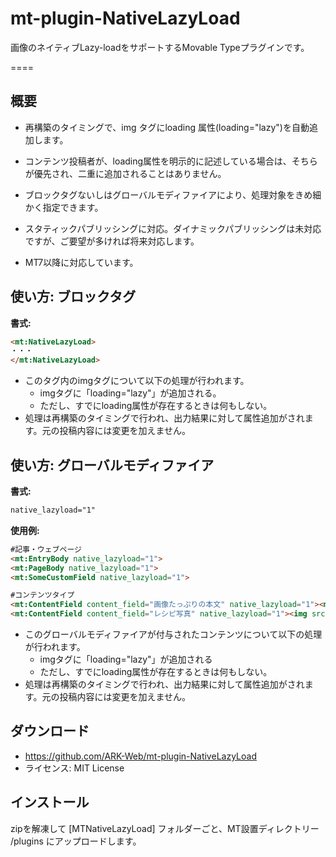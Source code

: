 # mt-plugin-NativeLazyLoad
画像のネイティブLazy-loadをサポートするMovable Typeプラグインです。 

====

## 概要
- 再構築のタイミングで、img タグにloading 属性(loading="lazy")を自動追加します。
- コンテンツ投稿者が、loading属性を明示的に記述している場合は、そちらが優先され、二重に追加されることはありません。

- ブロックタグないしはグローバルモディファイアにより、処理対象をきめ細かく指定できます。
- スタティックパブリッシングに対応。ダイナミックパブリッシングは未対応ですが、ご要望が多ければ将来対応します。
- MT7以降に対応しています。


## 使い方: ブロックタグ

__書式:__
```html
<mt:NativeLazyLoad>
・・・
</mt:NativeLazyLoad>
```

- このタグ内のimgタグについて以下の処理が行われます。
  - imgタグに「loading="lazy"」が追加される。
  - ただし、すでにloading属性が存在するときは何もしない。
- 処理は再構築のタイミングで行われ、出力結果に対して属性追加がされます。元の投稿内容には変更を加えません。


## 使い方: グローバルモディファイア

__書式:__
```html
native_lazyload="1"
```

__使用例:__
```html
#記事・ウェブページ
<mt:EntryBody native_lazyload="1">
<mt:PageBody native_lazyload="1">
<mt:SomeCustomField native_lazyload="1">

#コンテンツタイプ
<mt:ContentField content_field="画像たっぷりの本文" native_lazyload="1"><mt:ContentFieldValue></mt:ContentField>
<mt:ContentField content_field="レシピ写真" native_lazyload="1"><img src="<mt:AssetURL/>" alt="<mt:AssetLabel/>"></mt:ContentField>
```

- このグローバルモディファイアが付与されたコンテンツについて以下の処理が行われます。
  - imgタグに「loading="lazy"」が追加される
  - ただし、すでにloading属性が存在するときは何もしない。
- 処理は再構築のタイミングで行われ、出力結果に対して属性追加がされます。元の投稿内容には変更を加えません。

## ダウンロード

- https://github.com/ARK-Web/mt-plugin-NativeLazyLoad
- ライセンス: MIT License

## インストール

zipを解凍して [MTNativeLazyLoad] フォルダーごと、MT設置ディレクトリー /plugins にアップロードします。

